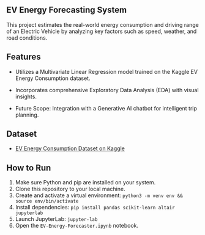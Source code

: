 ## EV Energy Forecasting System

This project estimates the real-world energy consumption and driving range of an Electric Vehicle by analyzing key factors such as speed, weather, and road conditions.
## Features
- Utilizes a Multivariate Linear Regression model trained on the Kaggle EV Energy Consumption dataset.


- Incorporates comprehensive Exploratory Data Analysis (EDA) with visual insights.


- Future Scope: Integration with a Generative AI chatbot for intelligent trip planning.


## Dataset
* [EV Energy Consumption Dataset on Kaggle](https://www.kaggle.com/datasets/ziya07/ev-energy-consumption-dataset)

## How to Run
1. Make sure Python and pip are installed on your system.
2. Clone this repository to your local machine.
3. Create and activate a virtual environment: `python3 -m venv env && source env/bin/activate`
4. Install dependencies: `pip install pandas scikit-learn altair jupyterlab`
5. Launch JupyterLab: `jupyter-lab`
6. Open the `EV-Energy-Forecaster.ipynb` notebook.
